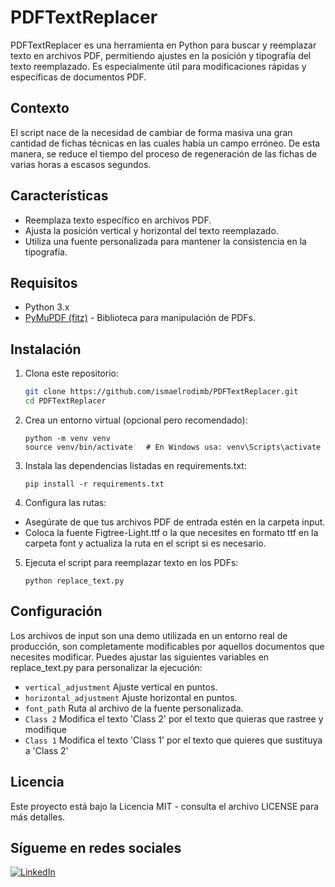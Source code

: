 # PDFTextReplacer

PDFTextReplacer es una herramienta en Python para buscar y reemplazar texto en archivos PDF, permitiendo ajustes en la posición y tipografía del texto reemplazado. Es especialmente útil para modificaciones rápidas y específicas de documentos PDF.

## Contexto

El script nace de la necesidad de cambiar de forma masiva una gran cantidad de fichas técnicas en las cuales había un campo erróneo. De esta manera, se reduce el tiempo del proceso de regeneración de las fichas de varias horas a escasos segundos.

## Características

- Reemplaza texto específico en archivos PDF.
- Ajusta la posición vertical y horizontal del texto reemplazado.
- Utiliza una fuente personalizada para mantener la consistencia en la tipografía.

## Requisitos

- Python 3.x
- [PyMuPDF (fitz)](https://pymupdf.readthedocs.io/en/latest/) - Biblioteca para manipulación de PDFs.

## Instalación

1. Clona este repositorio:

   ```bash
   git clone https://github.com/ismaelrodimb/PDFTextReplacer.git
   cd PDFTextReplacer
   ```

2. Crea un entorno virtual (opcional pero recomendado):

   ```
   python -m venv venv
   source venv/bin/activate   # En Windows usa: venv\Scripts\activate
   ```

3. Instala las dependencias listadas en requirements.txt:

   ```
   pip install -r requirements.txt
   ```

4. Configura las rutas:

- Asegúrate de que tus archivos PDF de entrada estén en la carpeta input.
- Coloca la fuente Figtree-Light.ttf o la que necesites en formato ttf en la carpeta font y actualiza la ruta en el script si es necesario.

5. Ejecuta el script para reemplazar texto en los PDFs:

   ```
   python replace_text.py

   ```

## Configuración

Los archivos de input son una demo utilizada en un entorno real de producción, son completamente modificables por aquellos documentos que necesites modificar.
Puedes ajustar las siguientes variables en replace_text.py para personalizar la ejecución:

- `vertical_adjustment` Ajuste vertical en puntos.
- `horizontal_adjustment` Ajuste horizontal en puntos.
- `font_path` Ruta al archivo de la fuente personalizada.
- `Class 2` Modifica el texto 'Class 2' por el texto que quieras que rastree y modifique
- `Class 1` Modifica el texto 'Class 1' por el texto que quieres que sustituya a 'Class 2'

## Licencia

Este proyecto está bajo la Licencia MIT - consulta el archivo LICENSE para más detalles.

## Sígueme en redes sociales

[![LinkedIn](https://img.shields.io/badge/LinkedIn-Ismael--Rodriguez-0A66C2?style=for-the-badge&logo=linkedin&logoColor=white)](https://www.linkedin.com/in/ismael-rodriguez-imbernon/)
